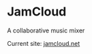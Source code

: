 # JamCloud
A collaborative music mixer  

Current site: [jamcloud.net](http://jamcloud.net/JamCloud/Frontend/index.html)
